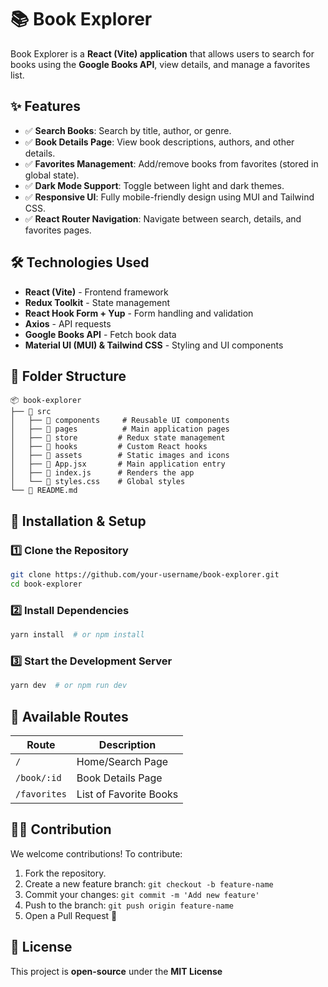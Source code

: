 # 📚 Book Explorer

Book Explorer is a **React (Vite) application** that allows users to search for books using the **Google Books API**, view details, and manage a favorites list.

## ✨ Features

- ✅ **Search Books**: Search by title, author, or genre.
- ✅ **Book Details Page**: View book descriptions, authors, and other details.
- ✅ **Favorites Management**: Add/remove books from favorites (stored in global state).
- ✅ **Dark Mode Support**: Toggle between light and dark themes.
- ✅ **Responsive UI**: Fully mobile-friendly design using MUI and Tailwind CSS.
- ✅ **React Router Navigation**: Navigate between search, details, and favorites pages.

## 🛠️ Technologies Used

- **React (Vite)** - Frontend framework
- **Redux Toolkit** - State management
- **React Hook Form + Yup** - Form handling and validation
- **Axios** - API requests
- **Google Books API** - Fetch book data
- **Material UI (MUI) & Tailwind CSS** - Styling and UI components

## 📂 Folder Structure

```
📦 book-explorer
├── 📁 src
│   ├── 📁 components     # Reusable UI components
│   ├── 📁 pages          # Main application pages
│   ├── 📁 store         # Redux state management
│   ├── 📁 hooks         # Custom React hooks
│   ├── 📁 assets        # Static images and icons
│   ├── 📄 App.jsx       # Main application entry
│   ├── 📄 index.js      # Renders the app
│   └── 📄 styles.css    # Global styles
└── 📄 README.md
```

## 🚀 Installation & Setup

### 1️⃣ Clone the Repository

```sh
git clone https://github.com/your-username/book-explorer.git
cd book-explorer
```

### 2️⃣ Install Dependencies

```sh
yarn install  # or npm install
```

### 3️⃣ Start the Development Server

```sh
yarn dev  # or npm run dev
```

## 📌 Available Routes

| Route        | Description            |
| ------------ | ---------------------- |
| `/`          | Home/Search Page       |
| `/book/:id`  | Book Details Page      |
| `/favorites` | List of Favorite Books |

## 👨‍💻 Contribution

We welcome contributions! To contribute:

1. Fork the repository.
2. Create a new feature branch: `git checkout -b feature-name`
3. Commit your changes: `git commit -m 'Add new feature'`
4. Push to the branch: `git push origin feature-name`
5. Open a Pull Request 🎉

## 📜 License

This project is **open-source** under the **MIT License**
